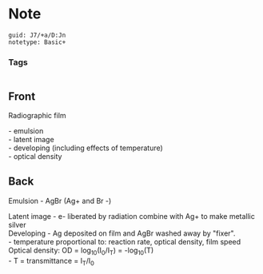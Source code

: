 # Note
```
guid: J7/+a/D:Jn
notetype: Basic+
```

### Tags
```
```

## Front
Radiographic film<div>- emulsion</div><div>- latent image</div><div>- developing (including effects of temperature)</div><div>- optical density</div>

## Back
Emulsion - AgBr (Ag+ and Br -)<div>
</div><div>Latent image - e- liberated by radiation combine with Ag+ to make metallic silver</div><div>
</div><div>Developing - Ag deposited on film and AgBr washed away by "fixer". </div><div>   - temperature proportional to: reaction rate, optical density, film speed</div><div>
</div><div>Optical density: OD = log<sub>10</sub>(I<sub>0</sub>/I<sub>T</sub>) = -log<sub>10</sub>(T)</div><div>   - T = transmittance = I<sub>T</sub>/I<sub>0</sub></div>
